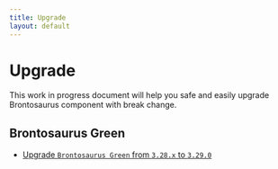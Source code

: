 ```yaml
---
title: Upgrade
layout: default
---
```


# Upgrade

This work in progress document will help you safe and easily upgrade Brontosaurus component with break change.

## Brontosaurus Green

-   [Upgrade `Brontosaurus Green` from `3.28.x` to `3.29.0`](../upgrade/green/3_28-3_29.md)
